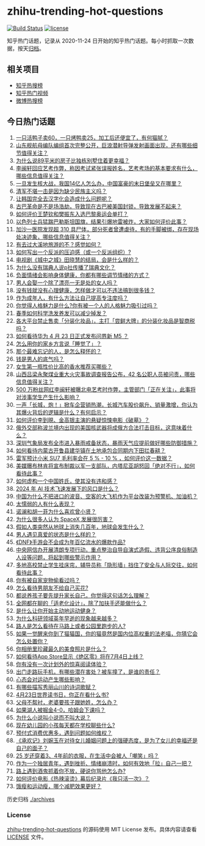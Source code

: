 # zhihu-trending-hot-questions

[![Build Status](https://github.com/justjavac/zhihu-trending-hot-questions/workflows/ci/badge.svg?branch=master)](https://github.com/justjavac/zhihu-trending-hot-questions/actions)
[![license](https://img.shields.io/github/license/justjavac/zhihu-trending-hot-questions)](https://github.com/justjavac/zhihu-trending-hot-questions/blob/master/LICENSE)

知乎热门话题，记录从 2020-11-24
日开始的知乎热门话题。每小时抓取一次数据，按天[归档](./archives)。

## 相关项目

- [知乎热搜榜](https://github.com/justjavac/zhihu-trending-top-search)
- [知乎热门视频](https://github.com/justjavac/zhihu-trending-hot-video)
- [微博热搜榜](https://github.com/justjavac/weibo-trending-hot-search)

## 今日热门话题

<!-- BEGIN -->
<!-- 最后更新时间 Wed Apr 24 2024 04:05:08 GMT+0800 (China Standard Time) -->

1. [一只活鸭子卖60，一只烤鸭卖25，加工后还便宜了，有何猫腻？](https://www.zhihu.com/question/653159063)
1. [山东舰航母编队编组首次完整公开，巨浪潜射导弹发射画面出现，还有哪些细节值得关注？](https://www.zhihu.com/question/653855336)
1. [为什么说89平米的房子比独栋别墅住着更幸福？](https://www.zhihu.com/question/649392582)
1. [李闽轩回应艺考作弊，称因考试紧张误报姓名，艺考考场的基本要求有什么，哪些信息值得关注？](https://www.zhihu.com/question/653887832)
1. [一旦发生核大战，我国14亿人怎么办，中国富豪的末日堡垒又在哪里？](https://www.zhihu.com/question/652511954)
1. [清军不堪一击是因为缺少民族主义吗？](https://www.zhihu.com/question/653759389)
1. [让韩国完全去汉字化会造成什么问题呢？](https://www.zhihu.com/question/646457008)
1. [古巴革命是不是场浩劫，导致现在古巴被美国封锁，导致发展不起来？](https://www.zhihu.com/question/638509131)
1. [如何评价王楚钦和樊振东入选巴黎奥运会单打？](https://www.zhihu.com/question/653678268)
1. [以色列士兵猛踹巴勒斯坦国旗，结果引爆地雷被炸，大家如何评价此事？](https://www.zhihu.com/question/653873093)
1. [加沙一医院发现超 310 具尸体，部分死者曾遭虐待，有的手脚被绑，存在现场处决迹象，哪些信息值得关注？](https://www.zhihu.com/question/653871338)
1. [有去过大溪地旅游的不？感觉如何？](https://www.zhihu.com/question/34869936)
1. [如何写出一个反派的压迫感（或一个反派组织）?](https://www.zhihu.com/question/651936741)
1. [电视剧《城中之城》田晓慧的结局，会是什么样的？](https://www.zhihu.com/question/653057506)
1. [为什么没有瑞典人说p社传播了瑞典文化？](https://www.zhihu.com/question/653242162)
1. [负面情绪会影响身体健康，你都有哪些调节情绪的方式？](https://www.zhihu.com/question/653847252)
1. [男人会娶一个除了漂亮一无是处的女人吗？](https://www.zhihu.com/question/398710575)
1. [没有钱就没有心理健康，怎样做才可以不违法搞到很多钱？](https://www.zhihu.com/question/653890897)
1. [作为成年人，有什么方法让自己提高专注度吗？](https://www.zhihu.com/question/653887165)
1. [你觉得人格魅力是什么?你有被一个人的人格魅力吸引过吗？](https://www.zhihu.com/question/376103148)
1. [春季如何科学洗发养发可以减少掉发？](https://www.zhihu.com/question/649377581)
1. [各大平台禁止售卖「分装化妆品」，主打「尝鲜大牌」的分装化妆品是智商税吗？](https://www.zhihu.com/question/653234143)
1. [如何看待华为 4 月 23 日正式发布问界新 M5 ？](https://www.zhihu.com/question/653847387)
1. [怎么用你的家乡方言说「睡觉了」？](https://www.zhihu.com/question/652242130)
1. [那个最难忘记的人，是怎么释怀的？](https://www.zhihu.com/question/651726140)
1. [钱是男人的底气吗？](https://www.zhihu.com/question/645479530)
1. [女生第一瓶性价比高的香水推荐买哪些？](https://www.zhihu.com/question/647179606)
1. [山西吕梁永聚煤业重大火灾事故调查报告公布，42 名公职人员被问责，哪些信息值得关注？](https://www.zhihu.com/question/653866084)
1. [500 万粉丝网红李闽轩被曝北电艺考时作弊，主管部门「正在关注」，此事将对涉事学生产生什么影响？](https://www.zhihu.com/question/653855877)
1. [一声「长城，炮！」掀车企营销热潮，长城汽车股价飙升、销量激增，你认为其爆火背后的逻辑是什么？有何启示？](https://www.zhihu.com/question/653852254)
1. [如何评价李到晛、金高银主演的悬疑惊悚电影《破墓》？](https://www.zhihu.com/question/647471202)
1. [俄外交部称波兰境内出现的美国核武器将成俄方合法打击目标，这意味着什么？](https://www.zhihu.com/question/653849553)
1. [深圳气象局发布全市进入暴雨戒备状态，暴雨天气应提前做好哪些防御措施？](https://www.zhihu.com/question/653853894)
1. [如何看待内蒙古开鲁县建华镇在土地承包合同期内下田拦春耕？](https://www.zhihu.com/question/653844010)
1. [雷军预计小米 SU7 毛利率会在 5 % - 10 % ，如何评价这一数据？](https://www.zhihu.com/question/653863101)
1. [美媒曝布林肯将宣布制裁以军一支部队，内塔尼亚胡怒回「绝对不行」，如何看待此事？](https://www.zhihu.com/question/653715806)
1. [如何虚构一个中国姓氏，使其没有违和感？](https://www.zhihu.com/question/646528668)
1. [2024 年 AI 技术飞速发展下的风口是什么？](https://www.zhihu.com/question/646799200)
1. [中国为什么不把进口的波音、空客的大飞机作为平台改装为预警机、加油机？](https://www.zhihu.com/question/305966070)
1. [太懦弱的人有什么表现？](https://www.zhihu.com/question/482697567)
1. [诺澜和胡一菲为什么喜欢曾小贤？](https://www.zhihu.com/question/24694478)
1. [为什么很多人认为 SpaceX 发展很厉害？](https://www.zhihu.com/question/499232362)
1. [假如人类突然从地球上消失几百年，地球会发生什么？](https://www.zhihu.com/question/653583054)
1. [男人遇见真爱的状态是什么样的？](https://www.zhihu.com/question/650878102)
1. [《DNF》手游会不会成为年百亿流水的爆款作品?](https://www.zhihu.com/question/653741049)
1. [中央网信办开展清朗专项行动，重点整治自导自演式造假、违背公序良俗制造人设等问题，将起到哪些警示作用？](https://www.zhihu.com/question/653872467)
1. [多地高校禁止学生挂床帘，辅导员称「隐形墙」挡住了安全与人际交往，如何看待此事？](https://www.zhihu.com/question/653826349)
1. [你有被自家宠物偷看过吗？](https://www.zhihu.com/question/650460791)
1. [怎么看待男朋友不给自己买花?](https://www.zhihu.com/question/653373505)
1. [都说养孩子要先提升家长自己，你觉得这句话怎么理解？](https://www.zhihu.com/question/652450561)
1. [全网都在聊的「适老化设计」，除了加扶手还能做什么？](https://www.zhihu.com/question/646518740)
1. [是什么让你开始主动地运动健身？](https://www.zhihu.com/question/652617961)
1. [为什么科研领域英年早逝的现象越来越多？](https://www.zhihu.com/question/334804133)
1. [路人是怎么看待在马路上或者公园里跑步的人?](https://www.zhihu.com/question/653576146)
1. [如果一觉醒来你到了猫猫国，你的猫竟然是国内位高权重的法老喵，你猜它会怎么处置你？](https://www.zhihu.com/question/650460810)
1. [你相册里珍藏最久的美食照片是什么？](https://www.zhihu.com/question/653296920)
1. [如何看待App Store显示《绝区零》将在7月4日上线？](https://www.zhihu.com/question/653827068)
1. [你有没有一次计划外的惊喜阅读体验？](https://www.zhihu.com/question/653243924)
1. [出门走路玩手机，有哪些潜在害处？被车撞了，是谁的责任？](https://www.zhihu.com/question/653837942)
1. [心态会对运动产生哪些影响？](https://www.zhihu.com/question/653374434)
1. [有哪些描写秀丽山川的诗词歌赋？](https://www.zhihu.com/question/651989741)
1. [4月23日世界读书日，你正在看什么书?](https://www.zhihu.com/question/653628589)
1. [父母不帮衬，老婆要孩子跟她姓，怎么办？](https://www.zhihu.com/question/653354503)
1. [如果湖人被掘金4-0，哈姆会下课吗？](https://www.zhihu.com/question/653844905)
1. [为什么小说叫小说而不叫大说？](https://www.zhihu.com/question/653307389)
1. [现在幼儿园的小孩每天都在学校聊些什么?](https://www.zhihu.com/question/650529479)
1. [预付式消费优惠多，遇到问题如何维权？](https://www.zhihu.com/question/653464943)
1. [《承欢记》刘婉玉在对待女儿婚姻问题上的强硬态度，是为了女儿的幸福还是自己的面子？](https://www.zhihu.com/question/652826267)
1. [25 岁还穿着3、4年前的衣服，在生活中会被人「嘲笑」吗？](https://www.zhihu.com/question/653827397)
1. [作为一个独居青年，遇到挫折、情绪崩溃时，如何有效地「拉」自己一把？](https://www.zhihu.com/question/653429312)
1. [路上遇到酒鬼抓着你不放，硬说你骂他怎么办?](https://www.zhihu.com/question/653786970)
1. [如何评价电影《热辣滚烫》幕后纪录片《我只活一次》？](https://www.zhihu.com/question/653101865)
1. [饿瘦和运动瘦，哪个减肥效果更好？](https://www.zhihu.com/question/652749751)

<!-- END -->

历史归档 [./archives](./archives)

### License

[zhihu-trending-hot-questions](https://github.com/justjavac/zhihu-trending-hot-questions)
的源码使用 MIT License 发布。具体内容请查看 [LICENSE](./LICENSE) 文件。
